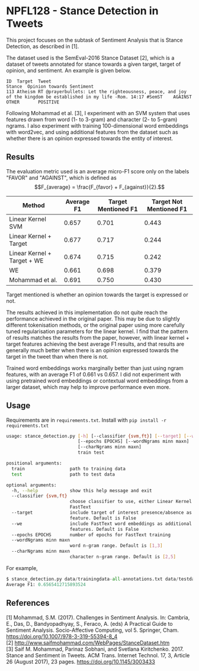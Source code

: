 # NPFL128 - Stance Detection in Tweets

This project focuses on the subtask of Sentiment Analysis that is Stance
Detection, as described in [1]. 

The dataset used is the SemEval-2016 Stance Dataset [2], which is a dataset of
tweets annotated for stance towards a given target, target of opinion, and
sentiment. An example is given below.

```
ID  Target	Tweet															Stance  Opinion towards Sentiment
113 Atheism	RT @prayerbullets: Let the righteousness, peace, and joy of the kingdom be established in my life -Rom. 14:17 #SemST	AGAINST OTHER		POSITIVE
```

Following Mohammad et al. [3], I experiment with an SVM system that uses
features drawn from word (1- to 3-gram) and character (2- to 5-gram) ngrams. I
also experiment with training 100-dimensional word embeddings with word2vec, and
using additional features from the dataset such as whether there is an opinion
expressed towards the entity of interest.

## Results

The evaluation metric used is an average micro-F1 score only on the labels
"FAVOR" and "AGAINST", which is defined as
$$F_{average} = \frac{F_{favor} + F_{against}}{2}.$$

|Method| Average F1 | Target Mentioned F1 | Target Not Mentioned F1 |
| --- | --- | --- | --- |
| Linear Kernel SVM | 0.657 | 0.701 | 0.443 |
| Linear Kernel + Target | 0.677 | 0.717 | 0.244 |
| Linear Kernel + Target + WE | 0.674 | 0.715 | 0.242 |
| WE | 0.661 | 0.698 | 0.379 |
| Mohammad et al. | 0.691 | 0.750 | 0.430 |

Target mentioned is whether an opinion towards the target is expressed or not.

The results achieved in this implementation do not quite reach the performance
achieved in the original paper. This may be due to slightly different
tokenisation methods, or the original paper using more carefully tuned
regularisation parameters for the linear kernel. I find that the pattern of
results matches the results from the paper, however, with linear kernel + target
features achieving the best average F1 results, and that results are generally
much better when there is an opinion expressed towards the target in the tweet
than when there is not.

Trained word embeddings works marginally better than just using ngram features,
with an average F1 of 0.661 vs 0.657. I did not experiment with using pretrained
word embeddings or contextual word embeddings from a larger dataset, which may
help to improve performance even more.

## Usage
Requirements are in `requirements.txt`.
Install with `pip install -r requirements.txt`

```bash
usage: stance_detection.py [-h] [--classifier {svm,ft}] [--target] [--we]
                           [--epochs EPOCHS] [--wordNgrams minn maxn]
                           [--charNgrams minn maxn]
                           train test

positional arguments:
  train                 path to training data
  test                  path to test data

optional arguments:
  -h, --help            show this help message and exit
  --classifier {svm,ft}
                        choose classifier to use, either Linear Kernel SVM or
                        FastText
  --target              include target of interest presence/absence as a
                        feature. Default is False
  --we                  include FastText word embeddings as additional SVM
                        features. Default is False
  --epochs EPOCHS       number of epochs for FastText training
  --wordNgrams minn maxn
                        word n-gram range. Default is [1,3]
  --charNgrams minn maxn
                        character n-gram range. Default is [2,5]
```

For example,

```python 
$ stance_detection.py data/trainingdata-all-annotations.txt data/testdata-all-annotations.txt
Average F1: 0.6565412715893524
```

## References

[1] Mohammad, S.M. (2017). Challenges in Sentiment Analysis. In: Cambria, E., Das, D., Bandyopadhyay, S., Feraco, A. (eds) A Practical Guide to Sentiment Analysis. Socio-Affective Computing, vol 5. Springer, Cham. https://doi.org/10.1007/978-3-319-55394-8_4 \
[2] http://www.saifmohammad.com/WebPages/StanceDataset.htm \
[3] Saif M. Mohammad, Parinaz Sobhani, and Svetlana Kiritchenko. 2017. Stance and Sentiment in Tweets. ACM Trans. Internet Technol. 17, 3, Article 26 (August 2017), 23 pages. https://doi.org/10.1145/3003433
